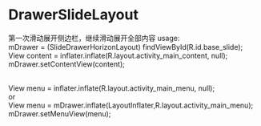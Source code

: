 # DrawerSlideLayout
第一次滑动展开侧边栏，继续滑动展开全部内容
usage:
<br>
mDrawer = (SlideDrawerHorizonLayout) findViewById(R.id.base_slide);
<br>
View content = inflater.inflate(R.layout.activity_main_content, null);
<br>
mDrawer.setContentView(content);

<br>
View menu = inflater.inflate(R.layout.activity_main_menu, null);
<br>
or
<br>
View menu = mDrawer.inflate(LayoutInflater,R.layout.activity_main_menu);
<br>
mDrawer.setMenuView(menu);
<br>
